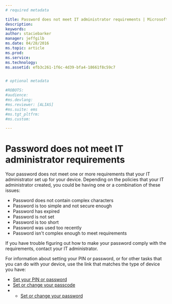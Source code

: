 ```yaml
---
# required metadata

title: Password does not meet IT administrator requirements | Microsoft Intune
description:
keywords:
author: staciebarker
manager: jeffgilb
ms.date: 04/28/2016
ms.topic: article
ms.prod:
ms.service:
ms.technology:
ms.assetid: efb3c261-1f6c-4d39-bfa4-18661f8c59c7


# optional metadata

#ROBOTS:
#audience:
#ms.devlang:
#ms.reviewer: [ALIAS]
#ms.suite: ems
#ms.tgt_pltfrm:
#ms.custom:

---
```


# Password does not meet IT administrator requirements

Your password does not meet one or more requirements that your IT administrator set up for your device. Depending on the policies that your IT administrator created, you could be having one or a combination of these issues:

- Password does not contain complex characters
- Password is too simple and not secure enough
- Password has expired
- Password is not set
- Password is too short
- Password was used too recently
- Password isn't complex enough to meet requirements

If you have trouble figuring out how to make your password comply with the requirements, contact your IT administrator.

For information about setting your PIN or password, or for other tasks that you can do with your device, use the link that matches the type of device you have:

- [Set your PIN or password](set-your-pin-or-password-android.md)</br>
- [Set or change your passcode](set-or-change-your-passcode-ios.md)</br>
- - [Set or change your password](set-or-change-your-password-windows.md)